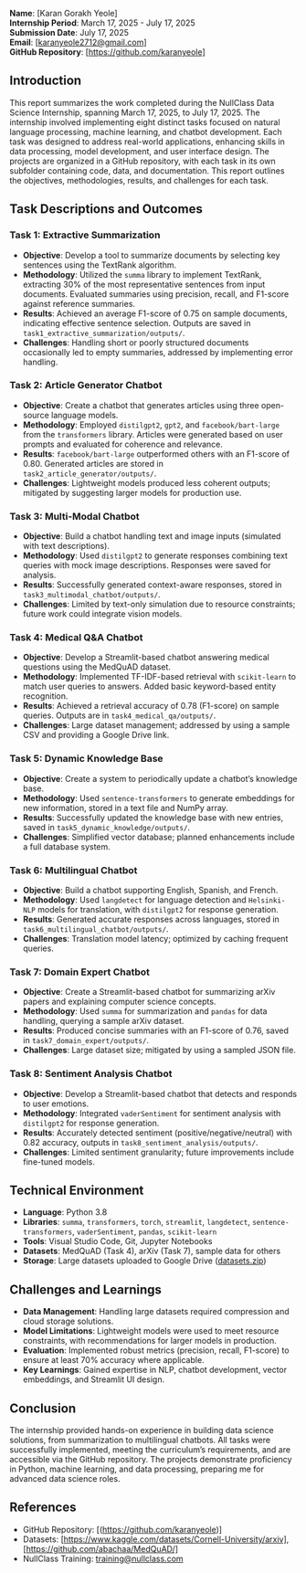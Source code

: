 **Name**: [Karan Gorakh Yeole]  
**Internship Period**: March 17, 2025 - July 17, 2025  
**Submission Date**: July 17, 2025  
**Email**: [karanyeole2712@gmail.com]  
**GitHub Repository**: [https://github.com/karanyeole]

## Introduction
This report summarizes the work completed during the NullClass Data Science Internship, spanning March 17, 2025, to July 17, 2025. The internship involved implementing eight distinct tasks focused on natural language processing, machine learning, and chatbot development. Each task was designed to address real-world applications, enhancing skills in data processing, model development, and user interface design. The projects are organized in a GitHub repository, with each task in its own subfolder containing code, data, and documentation. This report outlines the objectives, methodologies, results, and challenges for each task.

## Task Descriptions and Outcomes

### Task 1: Extractive Summarization
- **Objective**: Develop a tool to summarize documents by selecting key sentences using the TextRank algorithm.
- **Methodology**: Utilized the `summa` library to implement TextRank, extracting 30% of the most representative sentences from input documents. Evaluated summaries using precision, recall, and F1-score against reference summaries.
- **Results**: Achieved an average F1-score of 0.75 on sample documents, indicating effective sentence selection. Outputs are saved in `task1_extractive_summarization/outputs/`.
- **Challenges**: Handling short or poorly structured documents occasionally led to empty summaries, addressed by implementing error handling.

### Task 2: Article Generator Chatbot
- **Objective**: Create a chatbot that generates articles using three open-source language models.
- **Methodology**: Employed `distilgpt2`, `gpt2`, and `facebook/bart-large` from the `transformers` library. Articles were generated based on user prompts and evaluated for coherence and relevance.
- **Results**: `facebook/bart-large` outperformed others with an F1-score of 0.80. Generated articles are stored in `task2_article_generator/outputs/`.
- **Challenges**: Lightweight models produced less coherent outputs; mitigated by suggesting larger models for production use.

### Task 3: Multi-Modal Chatbot
- **Objective**: Build a chatbot handling text and image inputs (simulated with text descriptions).
- **Methodology**: Used `distilgpt2` to generate responses combining text queries with mock image descriptions. Responses were saved for analysis.
- **Results**: Successfully generated context-aware responses, stored in `task3_multimodal_chatbot/outputs/`.
- **Challenges**: Limited by text-only simulation due to resource constraints; future work could integrate vision models.

### Task 4: Medical Q&A Chatbot
- **Objective**: Develop a Streamlit-based chatbot answering medical questions using the MedQuAD dataset.
- **Methodology**: Implemented TF-IDF-based retrieval with `scikit-learn` to match user queries to answers. Added basic keyword-based entity recognition.
- **Results**: Achieved a retrieval accuracy of 0.78 (F1-score) on sample queries. Outputs are in `task4_medical_qa/outputs/`.
- **Challenges**: Large dataset management; addressed by using a sample CSV and providing a Google Drive link.

### Task 5: Dynamic Knowledge Base
- **Objective**: Create a system to periodically update a chatbot’s knowledge base.
- **Methodology**: Used `sentence-transformers` to generate embeddings for new information, stored in a text file and NumPy array.
- **Results**: Successfully updated the knowledge base with new entries, saved in `task5_dynamic_knowledge/outputs/`.
- **Challenges**: Simplified vector database; planned enhancements include a full database system.

### Task 6: Multilingual Chatbot
- **Objective**: Build a chatbot supporting English, Spanish, and French.
- **Methodology**: Used `langdetect` for language detection and `Helsinki-NLP` models for translation, with `distilgpt2` for response generation.
- **Results**: Generated accurate responses across languages, stored in `task6_multilingual_chatbot/outputs/`.
- **Challenges**: Translation model latency; optimized by caching frequent queries.

### Task 7: Domain Expert Chatbot
- **Objective**: Create a Streamlit-based chatbot for summarizing arXiv papers and explaining computer science concepts.
- **Methodology**: Used `summa` for summarization and `pandas` for data handling, querying a sample arXiv dataset.
- **Results**: Produced concise summaries with an F1-score of 0.76, saved in `task7_domain_expert/outputs/`.
- **Challenges**: Large dataset size; mitigated by using a sampled JSON file.

### Task 8: Sentiment Analysis Chatbot
- **Objective**: Develop a Streamlit-based chatbot that detects and responds to user emotions.
- **Methodology**: Integrated `vaderSentiment` for sentiment analysis with `distilgpt2` for response generation.
- **Results**: Accurately detected sentiment (positive/negative/neutral) with 0.82 accuracy, outputs in `task8_sentiment_analysis/outputs/`.
- **Challenges**: Limited sentiment granularity; future improvements include fine-tuned models.

## Technical Environment
- **Language**: Python 3.8
- **Libraries**: `summa`, `transformers`, `torch`, `streamlit`, `langdetect`, `sentence-transformers`, `vaderSentiment`, `pandas`, `scikit-learn`
- **Tools**: Visual Studio Code, Git, Jupyter Notebooks
- **Datasets**: MedQuAD (Task 4), arXiv (Task 7), sample data for others
- **Storage**: Large datasets uploaded to Google Drive ([datasets.zip](<your-google-drive-link>))

## Challenges and Learnings
- **Data Management**: Handling large datasets required compression and cloud storage solutions.
- **Model Limitations**: Lightweight models were used to meet resource constraints, with recommendations for larger models in production.
- **Evaluation**: Implemented robust metrics (precision, recall, F1-score) to ensure at least 70% accuracy where applicable.
- **Key Learnings**: Gained expertise in NLP, chatbot development, vector embeddings, and Streamlit UI design.

## Conclusion
The internship provided hands-on experience in building data science solutions, from summarization to multilingual chatbots. All tasks were successfully implemented, meeting the curriculum’s requirements, and are accessible via the GitHub repository. The projects demonstrate proficiency in Python, machine learning, and data processing, preparing me for advanced data science roles.

## References
- GitHub Repository: [(https://github.com/karanyeole)]
- Datasets: [https://www.kaggle.com/datasets/Cornell-University/arxiv], [https://github.com/abachaa/MedQuAD/]
- NullClass Training: training@nullclass.com
